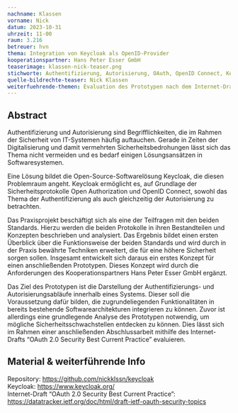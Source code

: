 ```yaml
---
nachname: Klassen
vorname: Nick
datum: 2023-10-31
uhrzeit: 11-00
raum: 3.216
betreuer: hvn
thema: Integration von Keycloak als OpenID-Provider
kooperationspartner: Hans Peter Esser GmbH
teaserimage: klassen-nick-teaser.png
stichworte: Authentifizierung, Autorisierung, OAuth, OpenID Connect, Keycloak
quelle-bildrechte-teaser: Nick Klassen
weiterfuehrende-themen: Evaluation des Prototypen nach dem Internet-Draft "OAuth 2.0 Security Best Current Practice", Integration des Prototypen in ein bestehendes System
---
```


## Abstract

Authentifizierung und Autorisierung sind Begrifflichkeiten, die im Rahmen der Sicherheit von IT-Systemen häufig auftauchen. Gerade in Zeiten der Digitalisierung und damit vermehrten Sicherheitsbedrohungen lässt sich das Thema nicht vermeiden und es bedarf einigen Lösungsansätzen in Softwaresystemen.

Eine Lösung bildet die Open-Source-Softwarelösung Keycloak, die diesen Problemraum angeht. Keycloak ermöglicht es, auf Grundlage der Sicherheitsprotokolle Open Authorization und OpenID Connect, sowohl das Thema der Authentifizierung als auch gleichzeitig der Autorisierung zu betrachten.

Das Praxisprojekt beschäftigt sich als eine der Teilfragen mit den beiden Standards. Hierzu werden die beiden Protokolle in ihren Bestandteilen und Konzepten beschrieben und analysiert. Das Ergebnis bildet einen ersten Überblick über die Funktionsweise der beiden Standards und wird durch in der Praxis bewährte Techniken erweitert, die für eine höhere Sicherheit sorgen sollen. Insgesamt entwickelt sich daraus ein erstes Konzept für einen anschließenden Prototypen. Dieses Konzept wird durch die Anforderungen des Kooperationspartners Hans Peter Esser GmbH ergänzt.

Das Ziel des Prototypen ist die Darstellung der Authentifizierungs- und Autorisierungsabläufe innerhalb eines Systems.
Dieser soll die Voraussetzung dafür bilden, die zugrundeliegenden Funktionalitäten in bereits bestehende Softwarearchitekturen integrieren zu können. Zuvor ist allerdings eine grundlegende Analyse des Prototypen notwendig, um mögliche Sicherheitsschwachstellen entdecken zu können. Dies lässt sich im Rahmen einer anschließenden Abschlussarbeit mithilfe des Internet-Drafts “OAuth 2.0 Security Best Current Practice” evaluieren.

## Material & weiterführende Info

Repository: https://github.com/nickklssn/keycloak<br />
Keycloak: https://www.keycloak.org/<br />
Internet-Draft “OAuth 2.0 Security Best Current Practice”: https://datatracker.ietf.org/doc/html/draft-ietf-oauth-security-topics

